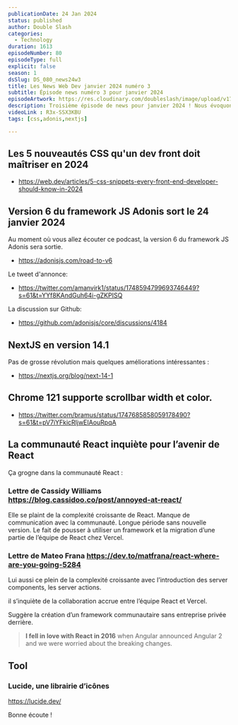 ```yaml
---
publicationDate: 24 Jan 2024
status: published
author: Double Slash
categories:
  - Technology
duration: 1613
episodeNumber: 80
episodeType: full
explicit: false
season: 1
dsSlug: DS_080_news24w3
title: Les News Web Dev janvier 2024 numéro 3
subtitle: Épisode news numéro 3 pour janvier 2024
episodeArtwork: https://res.cloudinary.com/doubleslash/image/upload/v1706043639/episode/ART_80_yfrelp.png
description: Troisième épisode de news pour janvier 2024 ! Nous évoquons les nouveautés CSS, la sortie de la version 6 du framework JS Adonis, la version 14.1 de NextJS, le support de scrollbar width et color dans Chrome 121 et les inquiétudes de la communauté React pour l’avenir de React.
videoLink : R3x-SSX3KBU
tags: [css,adonis,nextjs]

---
```

## Les 5 nouveautés CSS qu'un dev front doit maîtriser en 2024

- https://web.dev/articles/5-css-snippets-every-front-end-developer-should-know-in-2024

## Version 6 du framework JS Adonis sort le 24 janvier 2024

Au moment où vous allez écouter ce podcast, la version 6 du framework JS Adonis sera sortie.
- https://adonisjs.com/road-to-v6

Le tweet d'annonce:
- https://twitter.com/amanvirk1/status/1748594799693746449?s=61&t=YYf8KAndGuh64i-gZKPISQ

La discussion sur Github:
- https://github.com/adonisjs/core/discussions/4184

## NextJS en version 14.1

Pas de grosse révolution mais quelques améliorations intéressantes :
- https://nextjs.org/blog/next-14-1

## Chrome 121 supporte scrollbar width et color.

- https://twitter.com/bramus/status/1747685858059178490?s=61&t=pV7iYFkicRljwEIAouRpqA

## La communauté React inquiète pour l’avenir de React

Ça grogne dans la communauté React :

### Lettre de Cassidy Williams https://blog.cassidoo.co/post/annoyed-at-react/

Elle se plaint de la complexité croissante de React. Manque de communication avec la communauté. Longue période sans nouvelle version. Le fait de pousser à utiliser un framework et la migration d’une partie de l’équipe de React chez Vercel.

### Lettre de Mateo Frana https://dev.to/matfrana/react-where-are-you-going-5284

Lui aussi ce plein de la complexité croissante avec l’introduction des server components, les server actions.

il s’inquiète de la collaboration accrue entre l’équipe React et Vercel.

Suggère la création d’un framework communautaire sans entreprise privée derrière.

> **I fell in love with React in 2016** when Angular announced Angular 2 and we were worried about the breaking changes.
>

## Tool

### Lucide, une librairie d’icônes

https://lucide.dev/

Bonne écoute !




